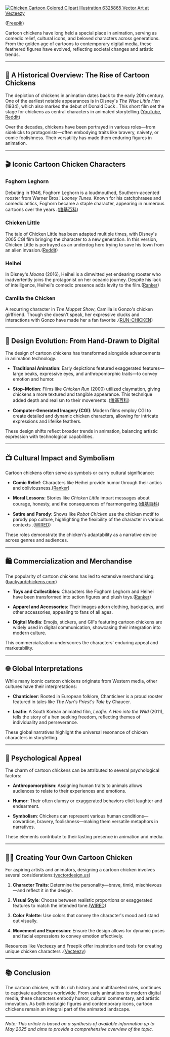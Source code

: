 [![Chicken Cartoon Colored Clipart Illustration 6325865 Vector Art at Vecteezy](https://tse1.mm.bing.net/th?id=OIP.vR6uJGG9bTwKkqfHMPUYKQHaIk\&pid=Api)](https://www.vecteezy.com/vector-art/6325865-chicken-cartoon-colored-clipart-illustration)

([Freepik][1])

Cartoon chickens have long held a special place in animation, serving as comedic relief, cultural icons, and beloved characters across generations. From the golden age of cartoons to contemporary digital media, these feathered figures have evolved, reflecting societal changes and artistic trends.

---

## 🐣 A Historical Overview: The Rise of Cartoon Chickens

The depiction of chickens in animation dates back to the early 20th century. One of the earliest notable appearances is in Disney's *The Wise Little Hen* (1934), which also marked the debut of Donald Duck . This short film set the stage for chickens as central characters in animated storytelling.([YouTube][2], [Reddit][3])

Over the decades, chickens have been portrayed in various roles—from sidekicks to protagonists—often embodying traits like bravery, naivety, or comic foolishness. Their versatility has made them enduring figures in animation.

---

## 🎬 Iconic Cartoon Chicken Characters

### **Foghorn Leghorn**

Debuting in 1946, Foghorn Leghorn is a loudmouthed, Southern-accented rooster from Warner Bros.' *Looney Tunes*. Known for his catchphrases and comedic antics, Foghorn became a staple character, appearing in numerous cartoons over the years .([维基百科][4])

### **Chicken Little**

The tale of Chicken Little has been adapted multiple times, with Disney's 2005 CGI film bringing the character to a new generation. In this version, Chicken Little is portrayed as an underdog hero trying to save his town from an alien invasion.([Reddit][3])

### **Heihei**

In Disney's *Moana* (2016), Heihei is a dimwitted yet endearing rooster who inadvertently joins the protagonist on her oceanic journey. Despite his lack of intelligence, Heihei's comedic presence adds levity to the film.([Ranker][5])

### **Camilla the Chicken**

A recurring character in *The Muppet Show*, Camilla is Gonzo's chicken girlfriend. Though she doesn't speak, her expressive clucks and interactions with Gonzo have made her a fan favorite .([RUN-CHICKEN][6])

---

## 🎨 Design Evolution: From Hand-Drawn to Digital

The design of cartoon chickens has transformed alongside advancements in animation technology.

* **Traditional Animation**: Early depictions featured exaggerated features—large beaks, expressive eyes, and anthropomorphic traits—to convey emotion and humor.

* **Stop-Motion**: Films like *Chicken Run* (2000) utilized claymation, giving chickens a more textured and tangible appearance. This technique added depth and realism to their movements .([维基百科][7])

* **Computer-Generated Imagery (CGI)**: Modern films employ CGI to create detailed and dynamic chicken characters, allowing for intricate expressions and lifelike feathers.

These design shifts reflect broader trends in animation, balancing artistic expression with technological capabilities.

---

## 📺 Cultural Impact and Symbolism

Cartoon chickens often serve as symbols or carry cultural significance:

* **Comic Relief**: Characters like Heihei provide humor through their antics and obliviousness.([Ranker][5])

* **Moral Lessons**: Stories like *Chicken Little* impart messages about courage, honesty, and the consequences of fearmongering.([维基百科][8])

* **Satire and Parody**: Shows like *Robot Chicken* use the chicken motif to parody pop culture, highlighting the flexibility of the character in various contexts .([WIRED][9])

These roles demonstrate the chicken's adaptability as a narrative device across genres and audiences.

---

## 🛍️ Commercialization and Merchandise

The popularity of cartoon chickens has led to extensive merchandising:([backyardchickens.com][10])

* **Toys and Collectibles**: Characters like Foghorn Leghorn and Heihei have been transformed into action figures and plush toys.([Ranker][5])

* **Apparel and Accessories**: Their images adorn clothing, backpacks, and other accessories, appealing to fans of all ages.

* **Digital Media**: Emojis, stickers, and GIFs featuring cartoon chickens are widely used in digital communication, showcasing their integration into modern culture.

This commercialization underscores the characters' enduring appeal and marketability.

---

## 🌐 Global Interpretations

While many iconic cartoon chickens originate from Western media, other cultures have their interpretations:

* **Chanticleer**: Rooted in European folklore, Chanticleer is a proud rooster featured in tales like *The Nun's Priest's Tale* by Chaucer.

* **Leafie**: A South Korean animated film, *Leafie: A Hen into the Wild* (2011), tells the story of a hen seeking freedom, reflecting themes of individuality and perseverance.

These global narratives highlight the universal resonance of chicken characters in storytelling.

---

## 🧠 Psychological Appeal

The charm of cartoon chickens can be attributed to several psychological factors:

* **Anthropomorphism**: Assigning human traits to animals allows audiences to relate to their experiences and emotions.

* **Humor**: Their often clumsy or exaggerated behaviors elicit laughter and endearment.

* **Symbolism**: Chickens can represent various human conditions—cowardice, bravery, foolishness—making them versatile metaphors in narratives.

These elements contribute to their lasting presence in animation and media.

---

## 🧑‍🎨 Creating Your Own Cartoon Chicken

For aspiring artists and animators, designing a cartoon chicken involves several considerations:([vectordesign.us][11])

1. **Character Traits**: Determine the personality—brave, timid, mischievous—and reflect it in the design.

2. **Visual Style**: Choose between realistic proportions or exaggerated features to match the intended tone.([WIRED][12])

3. **Color Palette**: Use colors that convey the character's mood and stand out visually.

4. **Movement and Expression**: Ensure the design allows for dynamic poses and facial expressions to convey emotion effectively.

Resources like Vecteezy and Freepik offer inspiration and tools for creating unique chicken characters .([Vecteezy][13])

---

## 📚 Conclusion

The cartoon chicken, with its rich history and multifaceted roles, continues to captivate audiences worldwide. From early animations to modern digital media, these characters embody humor, cultural commentary, and artistic innovation. As both nostalgic figures and contemporary icons, cartoon chickens remain an integral part of the animated landscape.

---

*Note: This article is based on a synthesis of available information up to May 2025 and aims to provide a comprehensive overview of the topic.*

[1]: https://www.freepik.com/premium-vector/cute-chicken-cartoon-icon-illustration_34155884.htm?utm_source=chatgpt.com "Premium Vector | Cute chicken cartoon icon illustration"
[2]: https://www.youtube.com/watch?pp=0gcJCdgAo7VqN5tD&v=rUSoF2nwPw8&utm_source=chatgpt.com "DreamWorks Animation's \"Chicken Run\" - YouTube"
[3]: https://www.reddit.com/r/chickens/comments/1ex5gad/compilation_of_chickens_appearances_in_famous/?utm_source=chatgpt.com "Compilation of chickens appearances in famous cartoons, anime ..."
[4]: https://en.wikipedia.org/wiki/Foghorn_Leghorn?utm_source=chatgpt.com "Foghorn Leghorn"
[5]: https://www.ranker.com/list/list-of-chicken-characters/ranker-entertainment?utm_source=chatgpt.com "The Greatest Chicken Characters Of All Time - Ranker"
[6]: https://run-chicken.com/18-famous-chicken-movie-characters-of-all-time/?srsltid=AfmBOooC5tRjXIObvXXDUuagHIUT9c48j8SXEM4FYDl4y4fE9r7fekZV&utm_source=chatgpt.com "18 Famous chicken movie characters of all time"
[7]: https://en.wikipedia.org/wiki/Chicken_Run?utm_source=chatgpt.com "Chicken Run"
[8]: https://en.wikipedia.org/wiki/Category%3AFictional_chickens?utm_source=chatgpt.com "Category:Fictional chickens - Wikipedia"
[9]: https://www.wired.com/2007/09/mf-puppet?utm_source=chatgpt.com "Fowl Play: Adult Swim's Low-Budget, High-Geek, Stop-Mo Hit Robot Chicken"
[10]: https://www.backyardchickens.com/threads/name-a-cartoon-chicken.1314151/?utm_source=chatgpt.com "Name a cartoon chicken!"
[11]: https://www.vectordesign.us/cute-chicken-drawing-ideas-filled-with-fun-bright-colors/?utm_source=chatgpt.com "Cute Chicken Drawing Ideas Filled with Fun Bright Colors"
[12]: https://www.wired.com/2012/10/hotel-transylvania-genndy-tartakovsky?utm_source=chatgpt.com "Genndy Tartakovsky's Hotel Transylvania Schools Hollywood on Cartoon Physics"
[13]: https://www.vecteezy.com/vector-art/23058923-chicken-cartoon-colored-clipart-illustration?utm_source=chatgpt.com "Chicken Cartoon Colored Clipart Illustration 23058923 Vector Art at ..."
